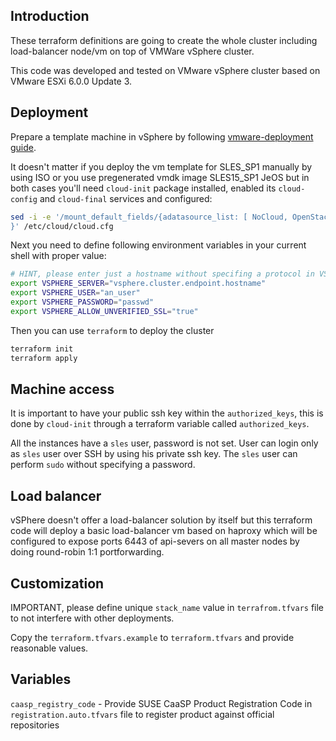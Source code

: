 ## Introduction

These terraform definitions are going to create the whole cluster including load-balancer node/vm on top of VMWare vSphere cluster.

This code was developed and tested on VMware vSphere cluster based on VMware ESXi 6.0.0 Update 3.

## Deployment

Prepare a template machine in vSphere by following [vmware-deployment guide](https://susedoc.github.io/doc-caasp/adoc/caasp-deployment/single-html/#_vm_preparation_for_creating_a_template).

It doesn't matter if you deploy the vm template for SLES_SP1 manually by using ISO or you use pregenerated vmdk image SLES15_SP1 JeOS but in both cases you'll need `cloud-init` package installed, enabled its `cloud-config` and `cloud-final` services and configured:

```sh
sed -i -e '/mount_default_fields/{adatasource_list: [ NoCloud, OpenStack, None ]
}' /etc/cloud/cloud.cfg
```

Next you need to define following environment variables in your current shell with proper value:

```sh
# HINT, please enter just a hostname without specifing a protocol in VSPHERE_SERVER variable (using https by default)
export VSPHERE_SERVER="vsphere.cluster.endpoint.hostname"
export VSPHERE_USER="an_user"
export VSPHERE_PASSWORD="passwd"
export VSPHERE_ALLOW_UNVERIFIED_SSL="true"
```

Then you can use `terraform` to deploy the cluster

```sh
terraform init
terraform apply
```

## Machine access

It is important to have your public ssh key within the `authorized_keys`,
this is done by `cloud-init` through a terraform variable called `authorized_keys`.

All the instances have a `sles` user, password is not set. User can login only as `sles` user over SSH by using his private ssh key. The `sles` user can perform `sudo` without specifying a password.

## Load balancer

vSPhere doesn't offer a load-balancer solution by itself but this terraform code will deploy a basic load-balancer vm based on haproxy which will be configured to expose ports 6443 of api-severs on all master nodes by doing round-robin 1:1 portforwarding.

## Customization

IMPORTANT, please define unique `stack_name` value in `terrafrom.tfvars` file to not interfere with other deployments.

Copy the `terraform.tfvars.example` to `terraform.tfvars` and
provide reasonable values.

## Variables

`caasp_registry_code` - Provide SUSE CaaSP Product Registration Code in
`registration.auto.tfvars` file to register product against official repositories
